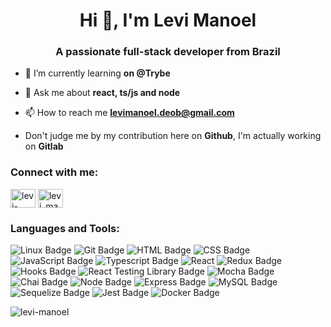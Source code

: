 <h1 align="center">Hi 👋, I'm Levi Manoel</h1>
<h3 align="center">A passionate full-stack developer from Brazil</h3>

- 🌱 I’m currently learning **on @Trybe**

- 💬 Ask me about **react, ts/js and node**

- 📫 How to reach me **levimanoel.deob@gmail.com**

- Don't judge me by my contribution here on **Github**, I'm actually working on **Gitlab**

<h3 align="left">Connect with me:</h3>
<p align="left">
<a href="https://linkedin.com/in/levi-manoel" target="blank"><img align="center" src="https://raw.githubusercontent.com/rahuldkjain/github-profile-readme-generator/master/src/images/icons/Social/linked-in-alt.svg" alt="levi-manoel" height="30" width="40" /></a>
<a href="https://instagram.com/levi_manoel" target="blank"><img align="center" src="https://raw.githubusercontent.com/rahuldkjain/github-profile-readme-generator/master/src/images/icons/Social/instagram.svg" alt="levi_manoel" height="30" width="40" /></a>
</p>

<h3 align="left">Languages and Tools:</h3>

![Linux Badge](https://img.shields.io/badge/-Linux-FCC624?style=for-the-badge&logo=Linux&logoColor=black)
![Git Badge](https://img.shields.io/badge/-Git-F05032?style=for-the-badge&logo=git&logoColor=white)
![HTML Badge](https://img.shields.io/badge/-HTML-E34F26?style=for-the-badge&logo=html5&logoColor=white)
![CSS Badge](https://img.shields.io/badge/-CSS-1572B6?style=for-the-badge&logo=css3&logoColor=white)
![JavaScript Badge](https://img.shields.io/badge/-JavaScript-FCC624?style=for-the-badge&logo=JavaScript&logoColor=323330)
![Typescript Badge](https://img.shields.io/badge/Typescript-blue?style=for-the-badge&logo=typescript&logoColor=white)
![React](https://img.shields.io/badge/react-%2320232a.svg?style=for-the-badge&logo=react&logoColor=%2361DAFB)
![Redux Badge](https://img.shields.io/badge/-Redux-212121?style=for-the-badge&logo=Redux&logoColor=7548bb)
![Hooks Badge](https://img.shields.io/badge/-Hooks-%2320232a.svg?style=for-the-badge&logo=React&logoColor=%2361DAFB)
![React Testing Library Badge](https://img.shields.io/badge/-RTL-%2320232a.svg?style=for-the-badge&logo=react&logoColor=%2361DAFB)
![Mocha Badge](https://img.shields.io/badge/Mocha-8a6343?style=for-the-badge&logo=mocha&logoColor=white)
![Chai Badge](https://img.shields.io/badge/Chai-f7e9c8?style=for-the-badge&logo=mocha&logoColor=a84d45)
![Node Badge](https://img.shields.io/badge/-Node.js-339933?style=for-the-badge&logo=node.js&logoColor=white)
![Express Badge](https://img.shields.io/badge/-Express.js-green?style=for-the-badge&logo=Express&logoColor=black)
![MySQL Badge](https://img.shields.io/badge/-MySQL-4479A1?style=for-the-badge&logo=MySQL&logoColor=white)
![Sequelize Badge](https://img.shields.io/badge/-Sequelize-eeeeee?style=for-the-badge&logo=sequelize&logoColor=00b1ea)
![Jest Badge](https://img.shields.io/badge/-Jest-C21325?style=for-the-badge&logo=jest&logoColor=white)
![Docker Badge](https://img.shields.io/badge/Docker-082135?style=for-the-badge&logo=Docker&logoColor=blue)

<p><img align="center" src="https://github-readme-stats.vercel.app/api/top-langs?username=levi-manoel&show_icons=true&theme=dark&locale=en&layout=compact" alt="levi-manoel" /></p>

